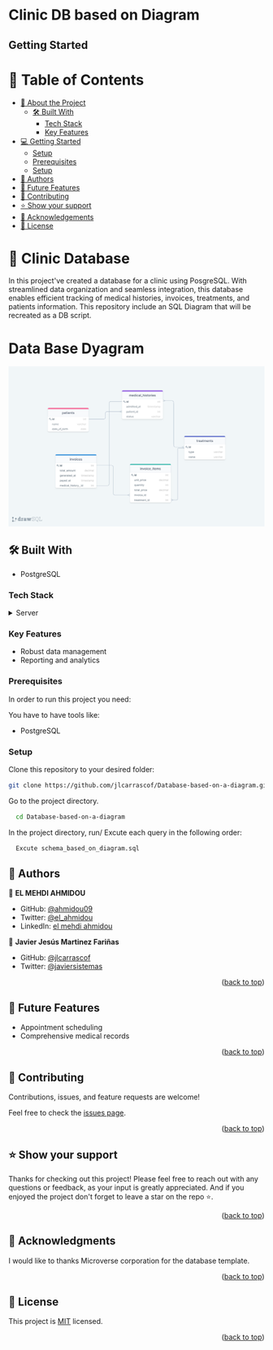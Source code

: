 # Clinic DB based on Diagram

## Getting Started

<a name="readme-top"></a>

<!-- TABLE OF CONTENTS -->

# 📗 Table of Contents

- [📖 About the Project](#about-project)
  - [🛠 Built With](#built-with)
    - [Tech Stack](#tech-stack)
    - [Key Features](#key-features)
- [💻 Getting Started](#getting-started)
  - [Setup](#setup)
  - [Prerequisites](#prerequisites)
  - [Setup](#setup)
- [👥 Authors](#authors)
- [🔭 Future Features](#future-features)
- [🤝 Contributing](#contributing)
- [⭐️ Show your support](#support)
- [🙏 Acknowledgements](#acknowledgements)
- [📝 License](#license)

<!-- PROJECT DESCRIPTION -->

# 🚀 Clinic Database <a name="about-project"></a>

In this project've created a database for a clinic using PosgreSQL. With streamlined data organization and seamless integration, this database enables efficient tracking of medical histories, invoices, treatments, and patients information. This repository include an SQL Diagram that will be recreated as a DB script.


# Data Base Dyagram

<img src="./clinic_diagram.png" alt="logo"/>

## 🛠 Built With <a name="built-with"></a>

- PostgreSQL

### Tech Stack <a name="tech-stack"></a>

<details>
  <summary>Server</summary>
  <ul>
    <li><a href="https://www.postgresql.org/">PostgreSQL</a></li>
  </ul>
</details>

### Key Features <a name="key-features"></a>

- Robust data management
- Reporting and analytics

### Prerequisites

In order to run this project you need:

You have to have tools like: 

- PostgreSQL

### Setup

Clone this repository to your desired folder:

```sh
git clone https://github.com/jlcarrascof/Database-based-on-a-diagram.git
```
Go to the project directory.

```bash
  cd Database-based-on-a-diagram
```

In the project directory, run/ Excute each query in the following order:

```bash
  Excute schema_based_on_diagram.sql
```


## 👥 Authors <a name="authors"></a>

👤 **EL MEHDI AHMIDOU**

- GitHub: [@ahmidou09](https://github.com/ahmidou09)
- Twitter: [@el_ahmidou](https://twitter.com/el_ahmidou)
- LinkedIn: [el mehdi ahmidou](https://www.linkedin.com/in/el-mehdi-ahmidou-312590125/)

👤 **Javier Jesús Martinez Fariñas**

- GitHub: [@jlcarrascof](https://github.com/jlcarrascof)
- Twitter: [@javiersistemas](https://twitter.com/javiersistemas)



<p align="right">(<a href="#readme-top">back to top</a>)</p>

## 🔭 Future Features <a name="future-features"></a>

- Appointment scheduling
- Comprehensive medical records

<p align="right">(<a href="#readme-top">back to top</a>)</p>

<!-- CONTRIBUTING -->

## 🤝 Contributing <a name="contributing"></a>

Contributions, issues, and feature requests are welcome!

Feel free to check the [issues page](../../issues/).

<p align="right">(<a href="#readme-top">back to top</a>)</p>

<!-- SUPPORT -->

## ⭐️ Show your support <a name="support"></a>

Thanks for checking out this project! Please feel free to reach out with any questions or feedback, as your input is greatly appreciated. And if you enjoyed the project don't forget to leave a star on the repo ⭐️.

<p align="right">(<a href="#readme-top">back to top</a>)</p>

<!-- ACKNOWLEDGEMENTS -->

## 🙏 Acknowledgments <a name="acknowledgements"></a>

I would like to thanks Microverse corporation for the database template.

<p align="right">(<a href="#readme-top">back to top</a>)</p>

<!-- LICENSE -->

## 📝 License <a name="license"></a>

This project is [MIT](./LICENSE) licensed.

<p align="right">(<a href="#readme-top">back to top</a>)</p>